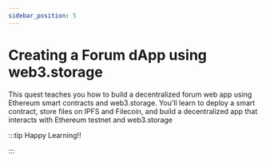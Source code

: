 ```yaml
---
sidebar_position: 5
---
```


# Creating a Forum dApp using web3.storage

This quest teaches you how to build a decentralized forum web app using Ethereum smart contracts and web3.storage. You'll learn to deploy a smart contract, store files on IPFS and Filecoin, and build a decentralized app that interacts with Ethereum testnet and web3.storage

:::tip Happy Learning!!

<QuestButton text="Go To Quest" link="https://app.stackup.dev/quest_page/quest-5-creating-a-forum-dapp-using-web3storage" />

:::
